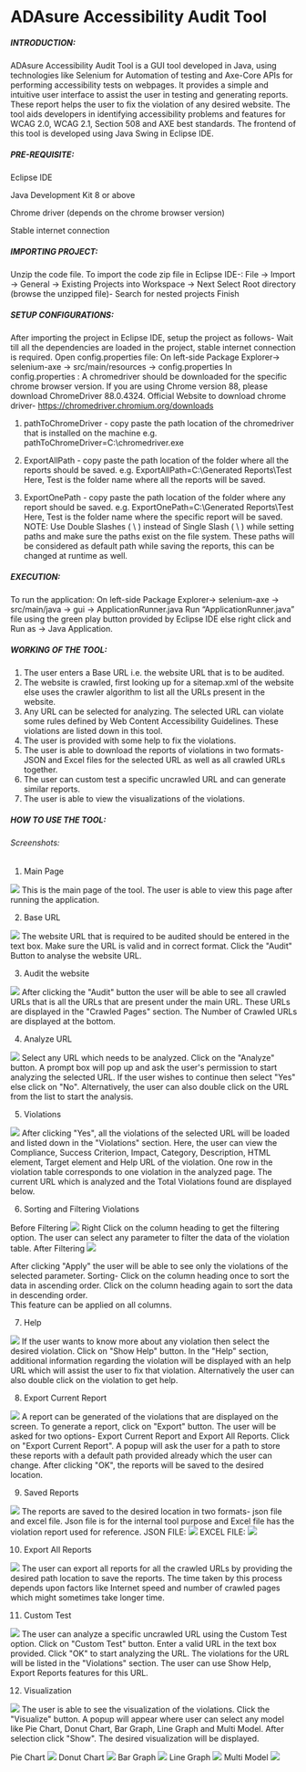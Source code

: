 # ADAsure Accessibility Audit Tool 
##### INTRODUCTION:
ADAsure Accessibility Audit Tool  is a GUI tool developed in Java, using technologies like Selenium for Automation of testing and Axe-Core APIs for performing accessibility tests on webpages. It provides a simple and intuitive user interface to assist the user in testing and generating reports. These report helps the user to fix the violation of any desired website. The tool aids developers in identifying accessibility problems and features for WCAG 2.0, WCAG 2.1, Section 508 and AXE best standards. The frontend of this tool is developed using Java Swing in Eclipse IDE.

##### PRE-REQUISITE:
Eclipse IDE

Java Development Kit 8 or above 

Chrome driver (depends on the chrome browser version)

Stable internet connection

##### IMPORTING PROJECT:
Unzip the code file.
To import the code zip file in Eclipse IDE-:
File -> Import -> General -> Existing Projects into Workspace -> Next
Select Root directory (browse the unzipped file)- Search for nested projects
Finish

##### SETUP CONFIGURATIONS:
After importing the project in Eclipse IDE, setup the project as follows-
Wait till all the dependencies are loaded in the project, stable internet connection is required. 
Open config.properties file:
On left-side Package Explorer-> selenium-axe -> src/main/resources -> config.properties
In config.properties : 
A chromedriver should be downloaded for the specific chrome browser version. If you are using Chrome version 88, please download ChromeDriver 88.0.4324.
Official Website to download chrome driver- https://chromedriver.chromium.org/downloads 

1. pathToChromeDriver - copy paste the path location of the chromedriver that is installed on the machine 
e.g. pathToChromeDriver=C:\\chromedriver.exe

2. ExportAllPath - copy paste the path location of the folder where all the reports should be saved. 
e.g. ExportAllPath=C:\\Generated Reports\\Test
Here, Test is the folder name where all the reports will be saved. 

3. ExportOnePath - copy paste the path location of the folder where any report should be saved.
e.g. ExportOnePath=C:\\Generated Reports\\Test
Here, Test is the folder name where the specific report will be saved.
NOTE: Use Double Slashes ( \\ ) instead of Single Slash ( \ ) while setting paths and make sure the paths exist on the file system.
These paths will be considered as default path while saving the reports, this can be changed at runtime as well. 

##### EXECUTION:
To run the application:
On left-side Package Explorer-> selenium-axe -> src/main/java -> gui -> ApplicationRunner.java
Run “ApplicationRunner.java” file using the green play button provided by Eclipse IDE else right click and Run as -> Java Application.  

##### WORKING OF THE TOOL:
1. The user enters a Base URL i.e. the website URL that is to be audited. 
2. The website is crawled, first looking up for a sitemap.xml of the website else uses the crawler algorithm to list all the URLs present in the website.
3. Any URL can be selected for analyzing. The selected URL can violate some rules defined by Web Content Accessibility Guidelines. These violations are listed down in this tool.
4. The user is provided with some help to fix the violations.
5. The user is able to download the reports of violations in two formats- JSON and Excel files for the selected URL as well as all crawled URLs together.
6. The user can custom test a specific uncrawled URL and can generate similar reports.
7. The user is able to view the visualizations of the violations.


##### HOW TO USE THE TOOL:
###### Screenshots:
1. Main Page 
 <img src='./javautility1screenshots/mainpage.png'>
This is the main page of the tool. The user is able to view this page after running the application. 

2. Base URL
 <img src='./javautility1screenshots/baseurl.png'>
The website URL that is required to be audited should be entered in the text box. Make sure the URL is valid and in correct format. Click the "Audit" Button to analyse the website URL. 

3. Audit the website
 <img src='./javautility1screenshots/auditwebsite.png'>
After clicking the "Audit" button the user will be able to see all crawled URLs that is all the URLs that are present under the main URL. These URLs are displayed in the "Crawled Pages" section. The Number of Crawled URLs are displayed at the bottom.

4. Analyze URL
 <img src='./javautility1screenshots/analyzeurl.png'>
Select any URL which needs to be analyzed. Click on the "Analyze" button. A prompt box will pop up and ask the user's permission to start analyzing the selected URL. If the user wishes to continue then select "Yes" else click on "No". Alternatively, the user can also double click on the URL from the list to start the analysis.  

5. Violations
 <img src='./javautility1screenshots/violations.png'> 
After clicking "Yes", all the violations of the selected URL will be loaded and listed down in the "Violations" section. Here, the user can view the Compliance, Success Criterion, Impact, Category, Description, HTML element, Target element and Help URL of the violation. One row in the violation table corresponds to one violation in the analyzed page. The current URL which is analyzed and the Total Violations found are displayed below. 

6. Sorting and Filtering Violations

Before Filtering
 <img src='./javautility1screenshots/beforefiltering.png'> 
Right Click on the column heading to get the filtering option. The user can select any parameter to filter the data of the violation table.
After Filtering
 <img src='./javautility1screenshots/afterfiltering.png'> 
 
After clicking "Apply" the user will be able to see only the violations of the selected parameter. 
Sorting- Click on the column heading once to sort the data in ascending order. Click on the column heading again to sort the data in descending order.  
This feature can be applied on all columns.

7. Help 
 <img src='./javautility1screenshots/help.png'> 
If the user wants to know more about any violation then select the desired violation. Click on "Show Help" button. In the "Help" section, additional information regarding the violation will be displayed with an help URL which will assist the user to fix that violation. Alternatively the user can also double click on the violation to get help.

8. Export Current Report 
 <img src='./javautility1screenshots/currentreport.png'>
A report can be generated of the violations that are displayed on the screen. To generate a report, click on "Export" button. The user will be asked for two options- Export Current Report and Export All Reports. Click on "Export Current Report". A popup will ask the user for a path to store these reports with a default path provided already which the user can change. After clicking "OK", the reports will be saved to the desired location. 

9. Saved Reports
 <img src='./javautility1screenshots/savedreports.png'> 
The reports are saved to the desired location in two formats- json file and excel file. Json file is for the internal tool purpose and Excel file has the violation report used for reference.
 JSON FILE:
 <img src='./javautility1screenshots/json.png'>
EXCEL FILE:
 <img src='./javautility1screenshots/excel.png'> 

10. Export All Reports
 <img src='./javautility1screenshots/allreports.png'> 
The user can export all reports for all the crawled URLs by providing the desired path location to save the reports. The time taken by this process depends upon factors like Internet speed and number of crawled pages which might sometimes take longer time.

11. Custom Test
 <img src='./javautility1screenshots/customtest.png'> 
The user can analyze a specific uncrawled URL using the Custom Test option. Click on "Custom Test" button. Enter a valid URL in the text box provided. Click "OK" to start analyzing the URL. The violations for the URL will be listed in the "Violations" section. The user can use Show Help, Export Reports features for this URL. 

12. Visualization
 <img src='./javautility1screenshots/visualization.png'> 
The user is able to see the visualization of the violations. Click the "Visualize" button. A popup will appear where user can select any model like Pie Chart, Donut Chart, Bar Graph, Line Graph and Multi Model. After selection click "Show". The desired visualization will be displayed.

Pie Chart
 <img src='./javautility1screenshots/piechart.png'> 
Donut Chart
 <img src='./javautility1screenshots/donutchart.png'> 
Bar Graph
 <img src='./javautility1screenshots/bargraph.png'> 
Line Graph
 <img src='./javautility1screenshots/linegraph.png'> 
Multi Model
 <img src='./javautility1screenshots/multimodel.png'>
 



